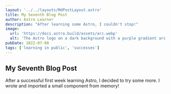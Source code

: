 ```yaml
---
layout: '../../layouts/MdPostLayout.astro'
title: My Seventh Blog Post
author: Astro Learner
description: "After learning some Astro, I couldn't stop!"
image:
  url: 'https://docs.astro.build/assets/arc.webp'
  alt: 'The Astro logo on a dark background with a purple gradient arc.'
pubDate: 2022-07-08
tags: ['learning in public', 'successes']
---
```


## My Seventh Blog Post

After a successful first week learning Astro, I decided to try some more. I wrote and imported a small component from memory!
